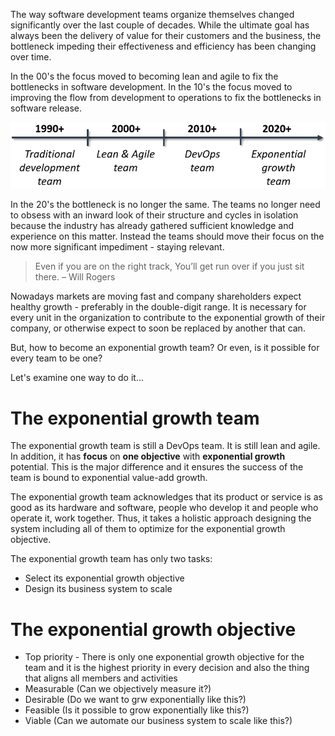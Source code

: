 The way software development teams organize themselves changed significantly over the last couple of decades. While the ultimate goal has always been the delivery of value for their customers and the business, the bottleneck impeding their effectiveness and efficiency has been changing over time.

In the 00's the focus moved to becoming lean and agile to fix the bottlenecks in software development. In the 10's the focus moved to improving the flow from development to operations to fix the bottlenecks in software release.

![Timeline](/timeline.png)

In the 20's the bottleneck is no longer the same. The teams no longer need to obsess with an inward look of their structure and cycles in isolation because the industry has already gathered sufficient knowledge and experience on this matter. Instead the teams should move their focus on the now more significant impediment - staying relevant.

> Even if you are on the right track, You’ll get run over if you just sit there. 
>  – Will Rogers

Nowadays markets are moving fast and company shareholders expect healthy growth - preferably in the double-digit range. It is necessary for every unit in the organization to contribute to the exponential growth of their company, or otherwise expect to soon be replaced by another that can.

But, how to become an exponential growth team? Or even, is it possible for every team to be one?

Let's examine one way to do it...

# The exponential growth team

The exponential growth team is still a DevOps team. It is still lean and agile. In addition, it has **focus** on **one objective** with **exponential growth** potential. This is the major difference and it ensures the success of the team is bound to exponential value-add growth.

The exponential growth team acknowledges that its product or service is as good as its hardware and software, people who develop it and people who operate it, work together. Thus, it takes a holistic approach designing the system including all of them to optimize for the exponential growth objective.

The exponential growth team has only two tasks:
 * Select its exponential growth objective
 * Design its business system to scale

# The exponential growth objective

 * Top priority - There is only one exponential growth objective for the team and it is the highest priority in every decision and also the thing that aligns all members and activities
 * Measurable (Can we objectively measure it?)
 * Desirable (Do we want to grw exponentially like this?)
 * Feasible (Is it possible to grow exponentially like this?)
 * Viable (Can we automate our business system to scale like this?)
